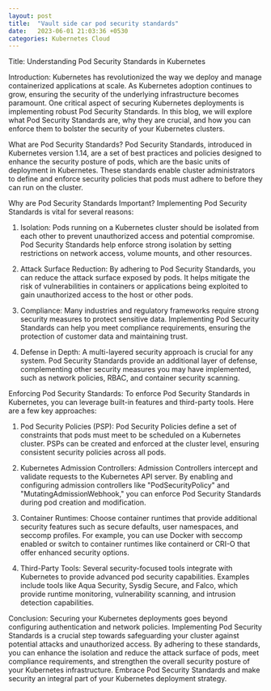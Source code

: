 ```yaml
---
layout: post
title:  "Vault side car pod security standards"
date:   2023-06-01 21:03:36 +0530
categories: Kubernetes Cloud 
---
```


Title: Understanding Pod Security Standards in Kubernetes

Introduction:
Kubernetes has revolutionized the way we deploy and manage containerized applications at scale. As Kubernetes adoption continues to grow, ensuring the security of the underlying infrastructure becomes paramount. One critical aspect of securing Kubernetes deployments is implementing robust Pod Security Standards. In this blog, we will explore what Pod Security Standards are, why they are crucial, and how you can enforce them to bolster the security of your Kubernetes clusters.

What are Pod Security Standards?
Pod Security Standards, introduced in Kubernetes version 1.14, are a set of best practices and policies designed to enhance the security posture of pods, which are the basic units of deployment in Kubernetes. These standards enable cluster administrators to define and enforce security policies that pods must adhere to before they can run on the cluster.

Why are Pod Security Standards Important?
Implementing Pod Security Standards is vital for several reasons:

1. Isolation: Pods running on a Kubernetes cluster should be isolated from each other to prevent unauthorized access and potential compromise. Pod Security Standards help enforce strong isolation by setting restrictions on network access, volume mounts, and other resources.

2. Attack Surface Reduction: By adhering to Pod Security Standards, you can reduce the attack surface exposed by pods. It helps mitigate the risk of vulnerabilities in containers or applications being exploited to gain unauthorized access to the host or other pods.

3. Compliance: Many industries and regulatory frameworks require strong security measures to protect sensitive data. Implementing Pod Security Standards can help you meet compliance requirements, ensuring the protection of customer data and maintaining trust.

4. Defense in Depth: A multi-layered security approach is crucial for any system. Pod Security Standards provide an additional layer of defense, complementing other security measures you may have implemented, such as network policies, RBAC, and container security scanning.

Enforcing Pod Security Standards:
To enforce Pod Security Standards in Kubernetes, you can leverage built-in features and third-party tools. Here are a few key approaches:

1. Pod Security Policies (PSP): Pod Security Policies define a set of constraints that pods must meet to be scheduled on a Kubernetes cluster. PSPs can be created and enforced at the cluster level, ensuring consistent security policies across all pods.

2. Kubernetes Admission Controllers: Admission Controllers intercept and validate requests to the Kubernetes API server. By enabling and configuring admission controllers like "PodSecurityPolicy" and "MutatingAdmissionWebhook," you can enforce Pod Security Standards during pod creation and modification.

3. Container Runtimes: Choose container runtimes that provide additional security features such as secure defaults, user namespaces, and seccomp profiles. For example, you can use Docker with seccomp enabled or switch to container runtimes like containerd or CRI-O that offer enhanced security options.

4. Third-Party Tools: Several security-focused tools integrate with Kubernetes to provide advanced pod security capabilities. Examples include tools like Aqua Security, Sysdig Secure, and Falco, which provide runtime monitoring, vulnerability scanning, and intrusion detection capabilities.

Conclusion:
Securing your Kubernetes deployments goes beyond configuring authentication and network policies. Implementing Pod Security Standards is a crucial step towards safeguarding your cluster against potential attacks and unauthorized access. By adhering to these standards, you can enhance the isolation and reduce the attack surface of pods, meet compliance requirements, and strengthen the overall security posture of your Kubernetes infrastructure. Embrace Pod Security Standards and make security an integral part of your Kubernetes deployment strategy.






